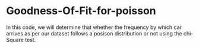 # Goodness-Of-Fit-for-poisson
In this code, we will determine that whether the frequency  by which car arrives as per our dataset follows a posison distribution or not using the chi-Square test.
